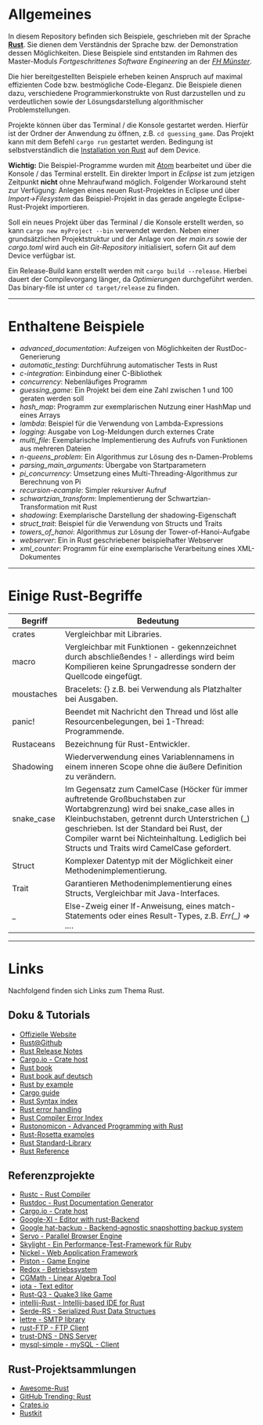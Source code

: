 # Allgemeines
In diesem Repository befinden sich Beispiele, geschrieben mit der Sprache **[Rust](https://www.rust-lang.org/)**. Sie dienen dem Verständnis der Sprache bzw. der Demonstration dessen Möglichkeiten. Diese Beispiele sind entstanden im Rahmen des Master-Moduls *Fortgeschrittenes Software Engineering* an der *[FH Münster](https://www.fh-muenster.de/)*.

Die hier bereitgestellten Beispiele erheben keinen Anspruch auf maximal effizienten Code bzw. bestmögliche Code-Eleganz. Die Beispiele dienen dazu, verschiedene Programmierkonstrukte von Rust darzustellen und zu verdeutlichen sowie der Lösungsdarstellung algorithmischer Problemstellungen.

Projekte können über das Terminal / die Konsole gestartet werden. Hierfür ist der Ordner der Anwendung zu öffnen, z.B. `cd guessing_game`. Das Projekt kann mit dem Befehl `cargo run` gestartet werden. Bedingung ist selbstverständlich die [Installation von Rust](https://www.rust-lang.org/downloads.html) auf dem Device.

**Wichtig:** Die Beispiel-Programme wurden mit [Atom](https://atom.io/) bearbeitet und über die Konsole / das Terminal erstellt. Ein direkter Import in *Eclipse* ist zum jetzigen Zeitpunkt **nicht** ohne Mehraufwand möglich. Folgender Workaround steht zur Verfügung: Anlegen eines neuen Rust-Projektes in Eclipse und über *Import->Filesystem* das Beispiel-Projekt in das gerade angelegte Eclipse-Rust-Projekt importieren.

Soll ein neues Projekt über das Terminal / die Konsole erstellt werden, so kann `cargo new myProject --bin` verwendet werden. Neben einer grundsätzlichen Projektstruktur und der Anlage von der *main.rs* sowie der *cargo.toml* wird auch ein *Git-Repository* initialisiert, sofern Git auf dem Device verfügbar ist.  

Ein Release-Build kann erstellt werden mit `cargo build --release`. Hierbei dauert der Compilevorgang länger, da *Optimierungen* durchgeführt werden. Das binary-file ist unter `cd target/release` zu finden.

---

# Enthaltene Beispiele

- *advanced_documentation*: Aufzeigen von Möglichkeiten der RustDoc-Generierung
- *automatic_testing*: Durchführung automatischer Tests in Rust
- *c-integration*: Einbindung einer C-Bibliothek
- *concurrency*: Nebenläufiges Programm
- *guessing_game*: Ein Projekt bei dem eine Zahl zwischen 1 und 100 geraten werden soll
- *hash_map*: Programm zur exemplarischen Nutzung einer HashMap und eines Arrays
- *lambda*: Beispiel für die Verwendung von Lambda-Expressions
- *logging*: Ausgabe von Log-Meldungen durch externes Crate
- *multi_file*: Exemplarische Implementierung des Aufrufs von Funktionen aus mehreren Dateien
- *n-queens_problem*: Ein Algorithmus zur Lösung des n-Damen-Problems
- *parsing_main_arguments*: Übergabe von Startparametern
- *pi_concurrency*: Umsetzung eines Multi-Threading-Algorithmus zur Berechnung von Pi
- *recursion-ecample*: Simpler rekursiver Aufruf
- *schwartzian_transform*: Implementierung der Schwartzian-Transformation mit Rust
- *shadowing*: Exemplarische Darstellung der shadowing-Eigenschaft
- *struct_trait*: Beispiel für die Verwendung von Structs und Traits
- *towers_of_hanoi*: Algorithmus zur Lösung der Tower-of-Hanoi-Aufgabe
- *webserver*: Ein in Rust geschriebener beispielhafter Webserver
- *xml_counter*: Programm für eine exemplarische Verarbeitung eines XML-Dokumentes

---

# Einige Rust-Begriffe

| Begriff | Bedeutung |
| ---|---|
| crates | Vergleichbar mit Libraries. |
| macro | Vergleichbar mit Funktionen - gekennzeichnet durch abschließendes ! - allerdings wird beim Kompilieren keine Sprungadresse sondern der Quellcode eingefügt. |
| moustaches | Bracelets: {} z.B. bei Verwendung als Platzhalter bei Ausgaben. |
| panic! | Beendet mit Nachricht den Thread und löst alle Resourcenbelegungen, bei 1-Thread: Programmende. |
| Rustaceans | Bezeichnung für Rust-Entwickler. |
| Shadowing | Wiederverwendung eines Variablennamens in einem inneren Scope ohne die äußere Definition zu verändern. |
| snake_case | Im Gegensatz zum CamelCase (Höcker für immer auftretende Großbuchstaben zur Wortabgrenzung) wird bei snake_case alles in Kleinbuchstaben, getrennt durch Unterstrichen (_) geschrieben. Ist der Standard bei Rust, der Compiler warnt bei Nichteinhaltung. Lediglich bei Structs und Traits wird CamelCase gefordert. |
| Struct | Komplexer Datentyp mit der Möglichkeit einer Methodenimplementierung. |
| Trait | Garantieren Methodenimplementierung eines Structs, Vergleichbar mit Java-Interfaces. |
| _ | Else-Zweig einer If-Anweisung, eines match-Statements oder eines Result-Types, z.B. *Err(_) => ...*. |

---

# Links

Nachfolgend finden sich Links zum Thema Rust.

## Doku & Tutorials

- [Offizielle Website](https://www.rust-lang.org/)
- [Rust@Github](https://github.com/rust-lang/rust)
- [Rust Release Notes](https://github.com/rust-lang/rust/blob/stable/RELEASES.md)
- [Cargo.io - Crate host](https://crates.io/)
- [Rust book](https://doc.rust-lang.org/book/)
- [Rust book auf deutsch](https://rust-lang-de.github.io/rustbook-de/index.html)
- [Rust by example](http://rustbyexample.com/)
- [Cargo guide](http://doc.crates.io/guide.html)
- [Rust Syntax index](https://doc.rust-lang.org/book/syntax-index.html)
- [Rust error handling](http://blog.burntsushi.net/rust-error-handling/)
- [Rust Compiler Error Index](https://doc.rust-lang.org/error-index.html)
- [Rustonomicon - Advanced Programming with Rust](https://doc.rust-lang.org/nomicon/)
- [Rust-Rosetta examples](https://github.com/Hoverbear/rust-rosetta/tree/master/src)
- [Rust Standard-Library](https://doc.rust-lang.org/std/)
- [Rust Reference](https://doc.rust-lang.org/reference.html)

## Referenzprojekte

- [Rustc - Rust Compiler](https://manishearth.github.io/rust-internals-docs/rustc/)
- [Rustdoc - Rust Documentation Generator](https://manishearth.github.io/rust-internals-docs/rustdoc/index.html)
- [Cargo.io - Crate host](https://crates.io/)
- [Google-XI - Editor with rust-Backend](https://github.com/google/xi-editor)
- [Google hat-backup - Backend-agnostic snapshotting backup system](https://github.com/google/hat-backup)
- [Servo - Parallel Browser Engine](https://servo.org/)
- [Skylight - Ein Performance-Test-Framework für Ruby](https://www.skylight.io/)
- [Nickel - Web Application Framework](http://nickel.rs/)
- [Piston - Game Engine](https://github.com/PistonDevelopers/piston)
- [Redox - Betriebssystem](https://github.com/redox-os/redox)
- [CGMath - Linear Algebra Tool](https://github.com/bjz/cgmath)
- [iota - Text editor](https://github.com/gchp/iota)
- [Rust-Q3 - Quake3 like Game](https://github.com/jeaye/q3)
- [intellij-Rust - Intellij-based IDE for Rust](https://github.com/intellij-rust/intellij-rust)
- [Serde-RS - Serialized Rust Data Structues](https://github.com/serde-rs/serde)
- [lettre - SMTP library](https://github.com/lettre/lettre)
- [rust-FTP - FTP Client](https://github.com/mattnenterprise/rust-ftp)
- [trust-DNS - DNS Server](https://github.com/bluejekyll/trust-dns)
- [mysql-simple - mySQL - Client](https://github.com/blackbeam/rust-mysql-simple)

## Rust-Projektsammlungen

- [Awesome-Rust](https://github.com/kud1ing/awesome-rust)
- [GitHub Trending: Rust](https://github.com/trending/rust)
- [Crates.io](https://crates.io/)
- [Rustkit](http://rustkit.io/)
